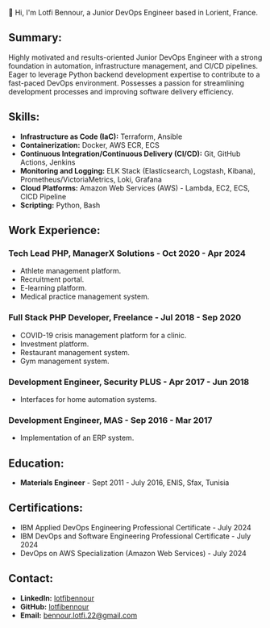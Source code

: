 
👋 Hi, I'm Lotfi Bennour, a Junior DevOps Engineer based in Lorient, France.

## Summary:

[](https://github.com/lotfibennour#summary)

Highly motivated and results-oriented Junior DevOps Engineer with a strong foundation in automation, infrastructure management, and CI/CD pipelines. Eager to leverage Python backend development expertise to contribute to a fast-paced DevOps environment. Possesses a passion for streamlining development processes and improving software delivery efficiency.

## Skills:

[](https://github.com/lotfibennour#skills)

-   **Infrastructure as Code (IaC):**  Terraform, Ansible
-   **Containerization:**  Docker, AWS ECR, ECS
-   **Continuous Integration/Continuous Delivery (CI/CD):**  Git, GitHub Actions, Jenkins
-   **Monitoring and Logging:**  ELK Stack (Elasticsearch, Logstash, Kibana), Prometheus/VictoriaMetrics, Loki, Grafana
-   **Cloud Platforms:**  Amazon Web Services (AWS) - Lambda, EC2, ECS, CICD Pipeline
-   **Scripting:**  Python, Bash

## Work Experience:

[](https://github.com/lotfibennour#work-experience)



### Tech Lead PHP, ManagerX Solutions - Oct 2020 - Apr 2024

[](https://github.com/lotfibennour#tech-lead-php-managerx-solutions---oct-2020---apr-2024)

-   Athlete management platform.
-   Recruitment portal.
-   E-learning platform.
-   Medical practice management system.

### Full Stack PHP Developer, Freelance - Jul 2018 - Sep 2020

[](https://github.com/lotfibennour#full-stack-php-developer-freelance---jul-2018---sep-2020)

-   COVID-19 crisis management platform for a clinic.
-   Investment platform.
-   Restaurant management system.
-   Gym management system.

### Development Engineer, Security PLUS - Apr 2017 - Jun 2018

[](https://github.com/lotfibennour#development-engineer-securite-plus---apr-2017---jun-2018)

-   Interfaces for home automation systems.

### Development Engineer, MAS - Sep 2016 - Mar 2017

[](https://github.com/lotfibennour#development-engineer-mas---sep-2016---mar-2017)

-   Implementation of an ERP system.


## Education:

[](https://github.com/lotfibennour#education)

-   **Materials Engineer**  - Sept 2011 - July 2016, ENIS, Sfax, Tunisia

## Certifications:

[](https://github.com/lotfibennour#certifications)

-   IBM Applied DevOps Engineering Professional Certificate - July 2024
-   IBM DevOps and Software Engineering Professional Certificate - July 2024
-   DevOps on AWS Specialization (Amazon Web Services) - July 2024

## Contact:

[](https://github.com/lotfibennour#contact)

-   **LinkedIn:**  [lotfibennour](https://www.linkedin.com/in/lotfibennour22/)
-   **GitHub:**  [lotfibennour](https://github.com/lotfibennour/)
-   **Email:**  [bennour.lotfi.22@gmail.com](mailto:bennour.lotfi.22@gmail.com)
